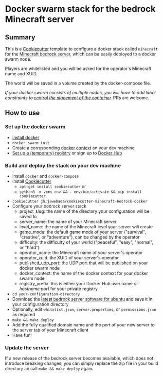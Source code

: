 # Docker swarm stack for the bedrock Minecraft server

## Summary

This is a [Cookiecutter](https://cookiecutter.readthedocs.io) template to
configure a docker stack called `minecraft` for the [Minecraft bedrock
server](https://www.minecraft.net/en-us/download/server/bedrock/), which can be
easily deployed to a docker swarm node.

Players are whitelisted and you will be asked for the operator's Minecraft name
and XUID.

The world will be saved in a volume created by the docker-compose file. 

*If your docker swarm consists of multiple nodes, you will have to add label
constraints to [control the placement of the
container](https://success.docker.com/article/using-contraints-and-labels-to-control-the-placement-of-containers).*
PRs are welcome.

## How to use

### Set up the docker swarm

* [Install docker](https://docs.docker.com/get-docker/)
* `docker swarm init`
* Create a corresponding [docker context](https://docs.docker.com/engine/context/working-with-contexts/#create-a-new-context) on your dev machine
* [Set up a (temporary) registry](https://docs.docker.com/registry/deploying/#run-a-local-registry) or sign up to [Docker Hub](https://hub.docker.com)

### Build and deploy the stack on your dev machine

* Install `docker` and `docker-compose`
* Install [Cookiecutter](https://cookiecutter.readthedocs.io/)
  - `apt-get install cookiecutter` or
  - `python3 -m venv env && . env/bin/activate && pip install cookiecutter`
* `cookiecutter gh:jawebada/cookiecutter-minecraft-bedrock-docker`
* Configure your bedrock server stack
  - project_slug: the name of the directory your configuration will be saved to
  - server_name: the name of your Minecraft server
  - level_name: the name of the Minecraft level your server will create
  - game_mode: the default game mode of your server ("survival", "creative", or "adventure"), can be changed by the operator
  - difficulty: the difficulty of your world ("peaceful", "easy", "normal", or "hard")
  - operator_name: the Minecraft name of your server's operator
  - operator_xuid: the XUID of your server's operator
  - published_udp_port: the UDP port that will be published on your docker swarm node
  - docker_context: the name of the docker context for your docker swarm node
  - registry_prefix: this is either your Docker Hub user name or *hostname:port* for your private registry
* `cd your-configuration-directory`
* Download the [latest bedrock server software for ubuntu](https://www.minecraft.net/en-us/download/server/bedrock/) and save it in your configuration directory
* Optionally, edit `whitelist.json`, `server.properties`, or `permissions.json` as required
* `make && make deploy`
* Add the fully qualified domain name and the port of your new server to the server tab of your Minecraft client
* Have fun!

### Update the server

If a new release of the bedrock server becomes available, which does not
introduce breaking changes, you can simply replace the zip file in your build
directory an call `make && make deploy` again.
